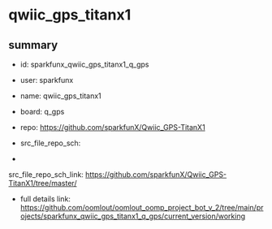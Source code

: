 # qwiic_gps_titanx1
 
## summary 
* id: sparkfunx_qwiic_gps_titanx1_q_gps
* user: sparkfunx
* name: qwiic_gps_titanx1
* board: q_gps
* repo: https://github.com/sparkfunX/Qwiic_GPS-TitanX1



* src_file_repo_sch: 
*
 src_file_repo_sch_link: https://github.com/sparkfunX/Qwiic_GPS-TitanX1/tree/master/
* full details link: https://github.com/oomlout/oomlout_oomp_project_bot_v_2/tree/main/projects/sparkfunx_qwiic_gps_titanx1_q_gps/current_version/working  






